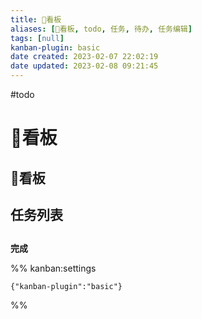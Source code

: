 ```yaml
---
title: 🔲看板
aliases: [🔲看板, todo, 任务, 待办, 任务编辑]
tags: [null]
kanban-plugin: basic
date created: 2023-02-07 22:02:19
date updated: 2023-02-08 09:21:45
---
```


#todo

# 🔲看板

## 🔲看板

## 任务列表

##

**完成**

%% kanban:settings

```
{"kanban-plugin":"basic"}
```

%%
